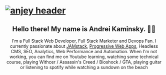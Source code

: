# [![anjey header](https://raw.githubusercontent.com/anjey1/anjey1/master/dev%2Bdes.png)](https://il.linkedin.com/in/andreykaminsky)

<h2 align="center">Hello there! My name is Andrei Kaminsky. 👋🤓</h2>
<p align="center">I'm a Full Stack Web Developer, Full Stack Marketer and Devops Fan.
  I currently passionate about <a href="https://jamstack.wtf/#meaning">JAMstack</a>, <a href="https://www.simicart.com/blog/progressive-web-apps-examples/">Progressive Web Apps</a>, Headless CMS, SEO, Analytics, Web Performance and Automation.
When I'm not working, you can find me on Youtube learning, watching some technical course, playing Withcer / Assassin's Creed / Bioshock / GTA, playing guitar or listening to spotify while watching a sundown on the beach</p>

